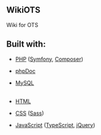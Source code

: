 ## WikiOTS
Wiki for OTS

## Built with:

- [PHP](http://www.php.net/) ([Symfony](https://symfony.com/), [Composer](https://getcomposer.org/))
- [phpDoc](https://www.phpdoc.org/)
- [MySQL](https://www.mysql.com/)<br /><br />

- [HTML](https://www.w3.org/html/)
- [CSS](https://www.w3.org/Style/CSS/) ([Sass](https://sass-lang.com/))
- [JavaScript](https://www.javascript.com/) ([TypeScript](https://www.typescriptlang.org/), [jQuery](https://jquery.com/))
